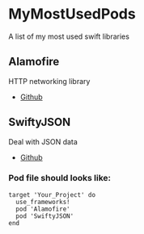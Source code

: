 # MyMostUsedPods
A list of my most used swift libraries

## Alamofire

HTTP networking library

* [Github](https://github.com/Alamofire/Alamofire)

## SwiftyJSON

Deal with JSON data

* [Github](https://github.com/SwiftyJSON/SwiftyJSON)

### Pod file should looks like:


```
target 'Your_Project' do
  use_frameworks!
  pod 'Alamofire'
  pod 'SwiftyJSON'
end

```
